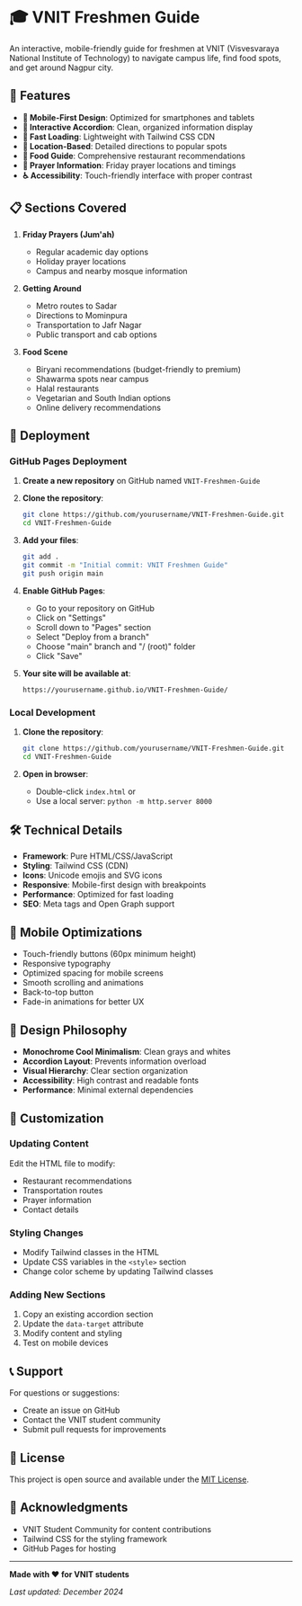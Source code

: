 # 🎓 VNIT Freshmen Guide

An interactive, mobile-friendly guide for freshmen at VNIT (Visvesvaraya National Institute of Technology) to navigate campus life, find food spots, and get around Nagpur city.

## 🌟 Features

- **📱 Mobile-First Design**: Optimized for smartphones and tablets
- **🎯 Interactive Accordion**: Clean, organized information display
- **🚀 Fast Loading**: Lightweight with Tailwind CSS CDN
- **📍 Location-Based**: Detailed directions to popular spots
- **🍔 Food Guide**: Comprehensive restaurant recommendations
- **🕌 Prayer Information**: Friday prayer locations and timings
- **♿ Accessibility**: Touch-friendly interface with proper contrast

## 📋 Sections Covered

1. **Friday Prayers (Jum'ah)**
   - Regular academic day options
   - Holiday prayer locations
   - Campus and nearby mosque information

2. **Getting Around**
   - Metro routes to Sadar
   - Directions to Mominpura
   - Transportation to Jafr Nagar
   - Public transport and cab options

3. **Food Scene**
   - Biryani recommendations (budget-friendly to premium)
   - Shawarma spots near campus
   - Halal restaurants
   - Vegetarian and South Indian options
   - Online delivery recommendations

## 🚀 Deployment

### GitHub Pages Deployment

1. **Create a new repository** on GitHub named `VNIT-Freshmen-Guide`

2. **Clone the repository**:
   ```bash
   git clone https://github.com/yourusername/VNIT-Freshmen-Guide.git
   cd VNIT-Freshmen-Guide
   ```

3. **Add your files**:
   ```bash
   git add .
   git commit -m "Initial commit: VNIT Freshmen Guide"
   git push origin main
   ```

4. **Enable GitHub Pages**:
   - Go to your repository on GitHub
   - Click on "Settings"
   - Scroll down to "Pages" section
   - Select "Deploy from a branch"
   - Choose "main" branch and "/ (root)" folder
   - Click "Save"

5. **Your site will be available at**:
   ```
   https://yourusername.github.io/VNIT-Freshmen-Guide/
   ```

### Local Development

1. **Clone the repository**:
   ```bash
   git clone https://github.com/yourusername/VNIT-Freshmen-Guide.git
   cd VNIT-Freshmen-Guide
   ```

2. **Open in browser**:
   - Double-click `index.html` or
   - Use a local server: `python -m http.server 8000`

## 🛠️ Technical Details

- **Framework**: Pure HTML/CSS/JavaScript
- **Styling**: Tailwind CSS (CDN)
- **Icons**: Unicode emojis and SVG icons
- **Responsive**: Mobile-first design with breakpoints
- **Performance**: Optimized for fast loading
- **SEO**: Meta tags and Open Graph support

## 📱 Mobile Optimizations

- Touch-friendly buttons (60px minimum height)
- Responsive typography
- Optimized spacing for mobile screens
- Smooth scrolling and animations
- Back-to-top button
- Fade-in animations for better UX

## 🎨 Design Philosophy

- **Monochrome Cool Minimalism**: Clean grays and whites
- **Accordion Layout**: Prevents information overload
- **Visual Hierarchy**: Clear section organization
- **Accessibility**: High contrast and readable fonts
- **Performance**: Minimal external dependencies

## 🔧 Customization

### Updating Content
Edit the HTML file to modify:
- Restaurant recommendations
- Transportation routes
- Prayer information
- Contact details

### Styling Changes
- Modify Tailwind classes in the HTML
- Update CSS variables in the `<style>` section
- Change color scheme by updating Tailwind classes

### Adding New Sections
1. Copy an existing accordion section
2. Update the `data-target` attribute
3. Modify content and styling
4. Test on mobile devices

## 📞 Support

For questions or suggestions:
- Create an issue on GitHub
- Contact the VNIT student community
- Submit pull requests for improvements

## 📄 License

This project is open source and available under the [MIT License](LICENSE).

## 🙏 Acknowledgments

- VNIT Student Community for content contributions
- Tailwind CSS for the styling framework
- GitHub Pages for hosting

---

**Made with ❤️ for VNIT students**

*Last updated: December 2024*
